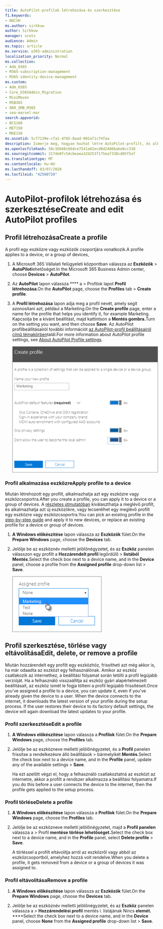 ```yaml
---
title: AutoPilot-profilok létrehozása és szerkesztése
f1.keywords:
- NOCSH
ms.author: sirkkuw
author: Sirkkuw
manager: scotv
audience: Admin
ms.topic: article
ms.service: o365-administration
localization_priority: Normal
ms.collection:
- Adm_O365
- M365-subscription-management
- M365-identity-device-management
ms.custom:
- Adm_O365
- Core_O365Admin_Migration
- MiniMaven
- MSB365
- OKR_SMB_M365
- seo-marvel-mar
search.appverid:
- BCS160
- MET150
- MOE150
ms.assetid: 5cf7139e-cfa1-4765-8aad-001af1c74faa
description: Ismerje meg, hogyan hozhat létre AutoPilot-profilt, és alkalmazhatja azt egy eszközre, valamint szerkesztsen vagy töröljön egy profilt, illetve távolítson el egy profilt az eszközről.
ms.openlocfilehash: 58c16b68c66dce7541a02ecd0d2466babe8cc338
ms.sourcegitcommit: 217de0fc54cbeaea32d253f175eaf338cd85f5af
ms.translationtype: MT
ms.contentlocale: hu-HU
ms.lasthandoff: 03/07/2020
ms.locfileid: "42560720"
---
```

# <a name="create-and-edit-autopilot-profiles"></a><span data-ttu-id="ed008-103">AutoPilot-profilok létrehozása és szerkesztése</span><span class="sxs-lookup"><span data-stu-id="ed008-103">Create and edit AutoPilot profiles</span></span>

## <a name="create-a-profile"></a><span data-ttu-id="ed008-104">Profil létrehozása</span><span class="sxs-lookup"><span data-stu-id="ed008-104">Create a profile</span></span>

<span data-ttu-id="ed008-105">A profil egy eszközre vagy eszközök csoportjára vonatkozik.</span><span class="sxs-lookup"><span data-stu-id="ed008-105">A profile applies to a device, or a group of devices,</span></span>
  
1. <span data-ttu-id="ed008-106">A Microsoft 365 Vállalati felügyeleti központban válassza az **Eszközök** \> **AutoPilot**lehetőséget.</span><span class="sxs-lookup"><span data-stu-id="ed008-106">In the Microsoft 365 Business Admin center, choose **Devices** \> **AutoPilot**.</span></span>
  
2. <span data-ttu-id="ed008-107">Az **AutoPilot** lapon válassza \*\*\*\* a \> Profilok lapot **Profil létrehozása**.</span><span class="sxs-lookup"><span data-stu-id="ed008-107">On the **AutoPilot** page, choose the **Profiles** tab \> **Create profile**.</span></span>
    
3. <span data-ttu-id="ed008-108">A **Profil létrehozása** lapon adja meg a profil nevét, amely segít azonosítani azt, például a Marketing.</span><span class="sxs-lookup"><span data-stu-id="ed008-108">On the **Create profile** page, enter a name for the profile that helps you identify it, for example Marketing.</span></span> <span data-ttu-id="ed008-109">Kapcsolja be a kívánt beállítást, majd kattintson a **Mentés gombra.**</span><span class="sxs-lookup"><span data-stu-id="ed008-109">Turn on the setting you want, and then choose **Save**.</span></span> <span data-ttu-id="ed008-110">Az AutoPilot profilbeállításairól további információt [az AutoPilot-profil beállításairól című témakörben](autopilot-profile-settings.md)talál.</span><span class="sxs-lookup"><span data-stu-id="ed008-110">For more information about AutoPilot profile settings, see [About AutoPilot Profile settings](autopilot-profile-settings.md).</span></span>
    
    ![Enter name and turn on settings in the Create profile panel.](../media/63b5a00d-6a5d-48d0-9557-e7531e80702a.png)
  
### <a name="apply-profile-to-a-device"></a><span data-ttu-id="ed008-112">Profil alkalmazása eszközre</span><span class="sxs-lookup"><span data-stu-id="ed008-112">Apply profile to a device</span></span>

<span data-ttu-id="ed008-113">Miután létrehozott egy profilt, alkalmazhatja azt egy eszközre vagy eszközcsoportra.</span><span class="sxs-lookup"><span data-stu-id="ed008-113">After you create a profile, you can apply it to a device or a group of devices.</span></span> <span data-ttu-id="ed008-114">A [részletes útmutatóban](add-autopilot-devices-and-profile.md) kiválaszthatja a meglévő profilt, és alkalmazhatja azt új eszközökre, vagy lecserélhet egy meglévő profilt egy eszközre vagy eszközcsoportra.</span><span class="sxs-lookup"><span data-stu-id="ed008-114">You can pick an existing profile in the [step-by-step guide](add-autopilot-devices-and-profile.md) and apply it to new devices, or replace an existing profile for a device or group of devices.</span></span> 
  
1. <span data-ttu-id="ed008-115">**A Windows előkészítése** lapon válassza az **Eszközök** fület.</span><span class="sxs-lookup"><span data-stu-id="ed008-115">On the **Prepare Windows** page, choose the **Devices** tab.</span></span> 
    
2. <span data-ttu-id="ed008-116">Jelölje be az eszköznév melletti jelölőnégyzetet, és az **Eszköz** panelen válasszon egy profilt a **Hozzárendelt profil** legördülő \> **listából Mentés**.</span><span class="sxs-lookup"><span data-stu-id="ed008-116">Select the check box next to a device name, and in the **Device** panel, choose a profile from the **Assigned profile** drop-down list \> **Save**.</span></span>
    
    ![In the Device panel, select an Assigned profile to apply it.](../media/ed0ce33f-9241-4403-a5de-2dddffdc6fb9.png)
  
## <a name="edit-delete-or-remove-a-profile"></a><span data-ttu-id="ed008-118">Profil szerkesztése, törlése vagy eltávolítása</span><span class="sxs-lookup"><span data-stu-id="ed008-118">Edit, delete, or remove a profile</span></span>

<span data-ttu-id="ed008-p103">Miután hozzárendelt egy profilt egy eszközhöz, frissítheti azt még akkor is, ha már odaadta az eszközt egy felhasználónak. Amikor az eszköz csatlakozik az internethez, a beállítási folyamat során letölti a profil legújabb verzióját. Ha a felhasználó visszaállítja az eszköz gyári alapértelmezett beállításait, az eszköz ismét le fogja tölteni a profil legújabb frissítéseit.</span><span class="sxs-lookup"><span data-stu-id="ed008-p103">Once you've assigned a profile to a device, you can update it, even if you've already given the device to a user. When the device connects to the internet, it downloads the latest version of your profile during the setup process. If the user restores their device to its factory default settings, the device will again download the latest updates to your profile.</span></span> 
  
### <a name="edit-a-profile"></a><span data-ttu-id="ed008-122">Profil szerkesztése</span><span class="sxs-lookup"><span data-stu-id="ed008-122">Edit a profile</span></span>

1. <span data-ttu-id="ed008-123">**A Windows előkészítése** lapon válassza a **Profilok** fület.</span><span class="sxs-lookup"><span data-stu-id="ed008-123">On the **Prepare Windows** page, choose the **Profiles** tab.</span></span> 
    
2. <span data-ttu-id="ed008-124">Jelölje be az eszközneve melletti jelölőnégyzetet, és a **Profil** panelen frissítse a rendelkezésre álló beállítások \> bármelyikét **Mentés**.</span><span class="sxs-lookup"><span data-stu-id="ed008-124">Select the check box next to a device name, and in the **Profile** panel, update any of the available settings \> **Save**.</span></span>
    
    <span data-ttu-id="ed008-125">Ha ezt azelőtt végzi el, hogy a felhasználó csatlakoztatná az eszközt az internetre, akkor a profilt a rendszer alkalmazza a beállítási folyamatra.</span><span class="sxs-lookup"><span data-stu-id="ed008-125">If you do this before a user connects the device to the internet, then the profile gets applied to the setup process.</span></span>
    
### <a name="delete-a-profile"></a><span data-ttu-id="ed008-126">Profil törlése</span><span class="sxs-lookup"><span data-stu-id="ed008-126">Delete a profile</span></span>

1. <span data-ttu-id="ed008-127">**A Windows előkészítése** lapon válassza a **Profilok** fület.</span><span class="sxs-lookup"><span data-stu-id="ed008-127">On the **Prepare Windows** page, choose the **Profiles** tab.</span></span> 
    
2. <span data-ttu-id="ed008-128">Jelölje be az eszközneve melletti jelölőnégyzetet, majd a **Profil panelen** válassza a \> Profil **mentése** **törlése lehetőséget.**</span><span class="sxs-lookup"><span data-stu-id="ed008-128">Select the check box next to a device name, and in the **Profile** panel, select **Delete profile** \> **Save**.</span></span>
    
    <span data-ttu-id="ed008-129">A törléssel a profilt eltávolítja arról az eszközről vagy abból az eszközcsoportból, amelyhez hozzá volt rendelve.</span><span class="sxs-lookup"><span data-stu-id="ed008-129">When you delete a profile, it gets removed from a device or a group of devices it was assigned to.</span></span>
    
### <a name="remove-a-profile"></a><span data-ttu-id="ed008-130">Profil eltávolítása</span><span class="sxs-lookup"><span data-stu-id="ed008-130">Remove a profile</span></span>

1. <span data-ttu-id="ed008-131">**A Windows előkészítése** lapon válassza az **Eszközök** fület.</span><span class="sxs-lookup"><span data-stu-id="ed008-131">On the **Prepare Windows** page, choose the **Devices** tab.</span></span> 
    
2. <span data-ttu-id="ed008-132">Jelölje be az eszköznév melletti jelölőnégyzetet, és az **Eszköz** panelen válassza a \> **Hozzárendelési profil** mentés i. listájának Nincs **elemét.** \*\*\*\*</span><span class="sxs-lookup"><span data-stu-id="ed008-132">Select the check box next to a device name, and in the **Device** panel, choose **None** from the **Assigned profile** drop-down list \> **Save**.</span></span>
    
